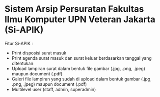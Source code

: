 # Sistem Arsip Persuratan Fakultas Ilmu Komputer UPN Veteran Jakarta (Si-APIK)

Fitur Si-APIK :
- Print disposisi surat masuk
- Print agenda surat masuk dan surat keluar berdasarkan tanggal yang ditentukan
- Upload lampiran surat dalam bentuk file gambar (.jpg, .png, .jpeg) maupun document (.pdf)
- Galeri file lampiran yang sudah di upload dalam bentuk gambar (.jpg, .png, .jpeg) maupun document (.pdf)
- Multilevel user (staff, admin, superadmin)
